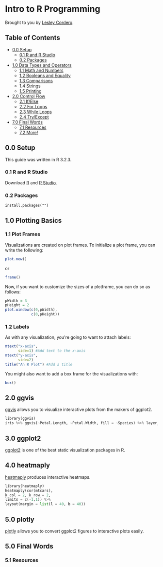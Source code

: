 Intro to R Programming
==================

Brought to you by [Lesley Cordero](http://www.columbia.edu/~lc2958).

## Table of Contents

- [0.0 Setup](#00-setup)
	+ [0.1 R and R Studio](#01-r-and-r-studio)
	+ [0.2 Packages](#02-packages)
- [1.0 Data Types and Operators](#10-data-types-and-operators)
	+ [1.1 Math and Numbers](#11-math-and-numbers)
	+ [1.2 Booleans and Equality](#12-booleans-and-equality)
	+ [1.3 Comparisons](#13-comparisons)
	+ [1.4 Strings](#14-strings)
	+ [1.5 Printing](#15-printing)
- [2.0 Control Flow](#20-control-flow)
	+ [2.1 If/Else](#21-if/else)
	+ [2.2 For Loops](#22-for-loops)
	+ [2.3 While Loops](#23-while-loops)
	+ [2.4 Try/Except](#24-try/except)
- [7.0 Final Words](#60-final-words)
	+ [7.1 Resources](#61-resources)
	+ [7.2 More!](#72-more)


## 0.0 Setup 

This guide was written in R 3.2.3.


### 0.1 R and R Studio

Download [R](https://www.r-project.org/) and [R Studio](https://www.rstudio.com/products/rstudio/download/).


### 0.2 Packages


```
install.packages("")
```


## 1.0 Plotting Basics


### 1.1 Plot Frames


Visualizations are created on plot frames. To initialize a plot frame, you can write the following:

``` R
plot.new()
```
or 
``` R
frame()
```

Now, if you want to customize the sizes of a plotframe, you can do so as follows:

``` R
pWidth = 3
pHeight = 2
plot.window(c(0,pWidth),
            c(0,pHeight))
```

### 1.2 Labels

As with any visualization, you're going to want to attach labels:

``` R
mtext("x-axis", 
      side=1) #Add text to the x-axis
mtext("y-axis",
      side=2) 
title("An R Plot") #Add a title 
```

You might also want to add a box frame for the visualizations with: 

``` R
box()
```

## 2.0 ggvis

[ggvis](http://ggvis.rstudio.com/) allows you to visualize interactive plots from the makers of ggplot2.

``` python
library(ggvis)
iris %>% ggvis(~Petal.Length, ~Petal.Width, fill = ~Species) %>% layer_points()
```

## 3.0 ggplot2

[ggplot2](http://www.statmethods.net/advgraphs/ggplot2.html) is one of the best static visualization packages in R. 


## 4.0 heatmaply
[heatmaply](https://mran.revolutionanalytics.com/package/heatmaply/) produces interactive heatmaps.

``` python
library(heatmaply)
heatmaply(cor(mtcars), 
k_col = 2, k_row = 2,
limits = c(-1,1)) %>% 
layout(margin = list(l = 40, b = 40))
```

## 5.0 plotly

[plotly](https://plot.ly/r/) allows you to convert ggplot2 figures to interactive plots easily.

## 5.0 Final Words


### 5.1 Resources



